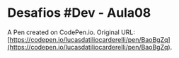 # Desafios #Dev - Aula08

A Pen created on CodePen.io. Original URL: [https://codepen.io/lucasdatiliocarderelli/pen/BaoBgZq](https://codepen.io/lucasdatiliocarderelli/pen/BaoBgZq).



